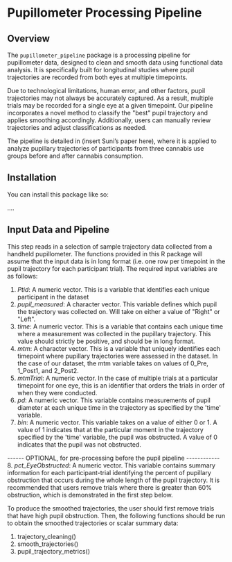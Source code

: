 # Pupillometer Processing Pipeline

## Overview

The `pupillometer_pipeline` package is a processing pipeline for pupillometer data, designed to clean and smooth data using functional data analysis. It is specifically built for longitudinal studies where pupil trajectories are recorded from both eyes at multiple timepoints.

Due to technological limitations, human error, and other factors, pupil trajectories may not always be accurately captured. As a result, multiple trials may be recorded for a single eye at a given timepoint. Our pipeline incorporates a novel method to classify the "best" pupil trajectory and applies smoothing accordingly. Additionally, users can manually review trajectories and adjust classifications as needed.

The pipeline is detailed in (insert Suni’s paper here), where it is applied to analyze pupillary trajectories of participants from three cannabis use groups before and after cannabis consumption.


## Installation

You can install this package like so:


....


## Input Data and Pipeline

This step reads in a selection of sample trajectory data collected from a handheld pupillometer. The functions provided in this R package will assume that the input data is in long format (i.e. one row per timepoint in the pupil trajectory for each participant trial). The required input variables are as follows:

1. *Ptid*: A numeric vector. This is a variable that identifies each unique participant in the dataset
2. *pupil_measured*: A character vector. This variable defines which pupil the trajectory was collected on. Will take on either a value of "Right" or "Left".
3. *time*: A numeric vector. This is a variable that contains each unique time where a measurement was collected in the pupillary trajectory. This value should strictly be positive, and should be in long format.
4. *mtm*: A character vector. This is a variable that uniquely identifies each timepoint where pupillary trajectories were assessed in the dataset. In the case of our dataset, the mtm variable takes on values of 0_Pre, 1_Post1, and 2_Post2.
5. *mtmTrial*: A numeric vector. In the case of multiple trials at a particular timepoint for one eye, this is an identifier that orders the trials in order of when they were conducted. 
6. *pd*: A numeric vector. This variable contains measurements of pupil diameter at each unique time in the trajectory as specified by the 'time' variable.
7. *bin*: A numeric vector. This variable takes on a value of either 0 or 1. A value of 1 indicates that at the particular moment in the trajectory specified by the 'time' variable, the pupil was obstructed. A value of 0 indicates that the pupil was not obstructed. 

------ OPTIONAL, for pre-processing before the pupil pipeline  ------------
8. *pct_EyeObstructed*:  A numeric vector. This variable contains summary information for each participant-trial identifying the percent of pupillary obstruction that occurs during the whole length of the pupil trajectory. It is recommended that users remove trials where there is greater than 60\% obstruction, which is demonstrated in the first step below.


To produce the smoothed trajectories, the user should first remove trials that have high pupil obstruction. Then, the following functions should be run to obtain the smoothed trajectories or scalar summary data:

1. trajectory_cleaning()
2. smooth_trajectories()
3. pupil_trajectory_metrics()










